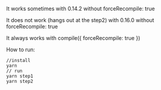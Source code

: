 It works sometimes with 0.14.2 without forceRecompile: true

It does not work (hangs out at the step2) with 0.16.0 without forceRecompile: true

It always works with compile({ forceRecompile: true })

How to run:

```
//install
yarn
// run
yarn step1
yarn step2
```
